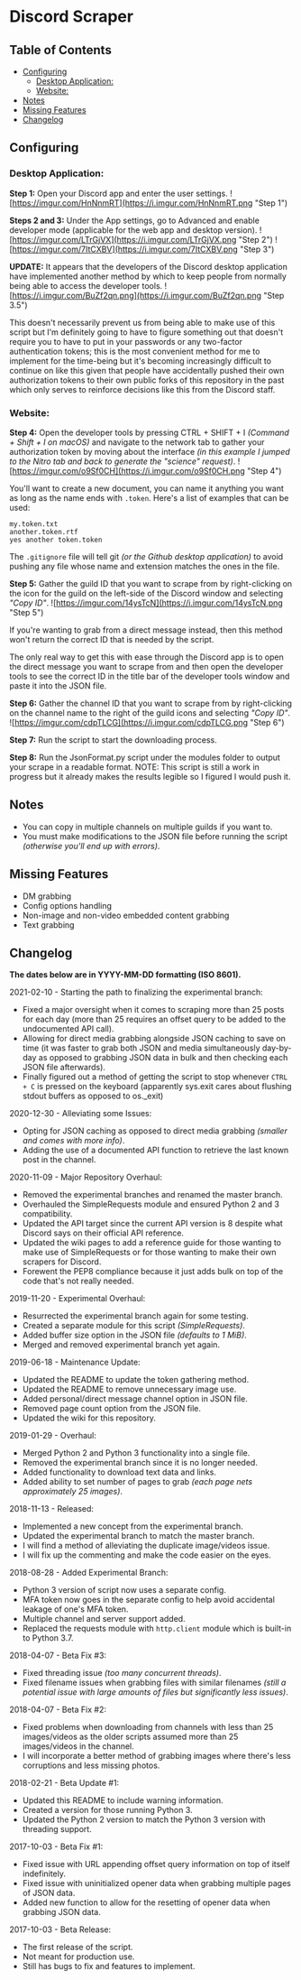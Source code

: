 # Discord Scraper

## Table of Contents
  - [Configuring](#configuring)
    - [Desktop Application:](#desktop-application)
    - [Website:](#website)
  - [Notes](#notes)
  - [Missing Features](#missing-features)
  - [Changelog](#changelog)
  
## Configuring

### Desktop Application:

**Step 1:**
Open your Discord app and enter the user settings.
![https://imgur.com/HnNnmRT](https://i.imgur.com/HnNnmRT.png "Step 1")

**Steps 2 and 3:**
Under the App settings, go to Advanced and enable developer mode (applicable for the web app and desktop version).
![https://imgur.com/LTrGjVX](https://i.imgur.com/LTrGjVX.png "Step 2")
![https://imgur.com/7ItCXBV](https://i.imgur.com/7ItCXBV.png "Step 3")

**UPDATE:**
It appears that the developers of the Discord desktop application have implemented another method by which to keep people from normally being able to access the developer tools.
![https://i.imgur.com/BuZf2qn.png](https://i.imgur.com/BuZf2qn.png "Step 3.5")

This doesn't necessarily prevent us from being able to make use of this script but I'm definitely going to have to figure something out that doesn't require you to have to put in your passwords or any two-factor authentication tokens; this is the most convenient method for me to implement for the time-being but it's becoming increasingly difficult to continue on like this given that people have accidentally pushed their own authorization tokens to their own public forks of this repository in the past which only serves to reinforce decisions like this from the Discord staff.

### Website:

**Step 4:**
Open the developer tools by pressing CTRL + SHIFT + I *(Command + Shift + I on macOS)* and navigate to the network tab to gather your authorization token by moving about the interface *(in this example I jumped to the Nitro tab and back to generate the "science" request)*.
![https://imgur.com/o9Sf0CH](https://i.imgur.com/o9Sf0CH.png "Step 4")

You'll want to create a new document, you can name it anything you want as long as the name ends with `.token`.
Here's a list of examples that can be used:
```
my.token.txt
another.token.rtf
yes another token.token
```

The `.gitignore` file will tell git *(or the Github desktop application)* to avoid pushing any file whose name and extension matches the ones in the file.

**Step 5:**
Gather the guild ID that you want to scrape from by right-clicking on the icon for the guild on the left-side of the Discord window and selecting *"Copy ID"*.
![https://imgur.com/14ysTcN](https://i.imgur.com/14ysTcN.png "Step 5")

If you're wanting to grab from a direct message instead, then this method won't return the correct ID that is needed by the script.

The only real way to get this with ease through the Discord app is to open the direct message you want to scrape from and then open the developer tools to see the correct ID in the title bar of the developer tools window and paste it into the JSON file.

**Step 6:**
Gather the channel ID that you want to scrape from by right-clicking on the channel name to the right of the guild icons and selecting *"Copy ID"*.
![https://imgur.com/cdpTLCG](https://i.imgur.com/cdpTLCG.png "Step 6")

**Step 7:**
Run the script to start the downloading process.

**Step 8:**
Run the JsonFormat.py script under the modules folder to output your scrape in a readable format. 
NOTE: This script is still a work in progress but it already makes the results legible so I figured I would push it.

## Notes

* You can copy in multiple channels on multiple guilds if you want to.
* You must make modifications to the JSON file before running the script *(otherwise you'll end up with errors)*.

## Missing Features

- DM grabbing
- Config options handling
- Non-image and non-video embedded content grabbing
- Text grabbing

## Changelog

**The dates below are in YYYY-MM-DD formatting (ISO 8601).**

2021-02-10 - Starting the path to finalizing the experimental branch:
* Fixed a major oversight when it comes to scraping more than 25 posts for each day (more than 25 requires an offset query to be added to the undocumented API call).
* Allowing for direct media grabbing alongside JSON caching to save on time (it was faster to grab both JSON and media simultaneously day-by-day as opposed to grabbing JSON data in bulk and then checking each JSON file afterwards).
* Finally figured out a method of getting the script to stop whenever `CTRL + C` is pressed on the keyboard (apparently sys.exit cares about flushing stdout buffers as opposed to os._exit)

2020-12-30 - Alleviating some Issues:
* Opting for JSON caching as opposed to direct media grabbing *(smaller and comes with more info)*.
* Adding the use of a documented API function to retrieve the last known post in the channel.

2020-11-09 - Major Repository Overhaul:
* Removed the experimental branches and renamed the master branch.
* Overhauled the SimpleRequests module and ensured Python 2 and 3 compatibility.
* Updated the API target since the current API version is 8 despite what Discord says on their official API reference.
* Updated the wiki pages to add a reference guide for those wanting to make use of SimpleRequests or for those wanting to make their own scrapers for Discord.
* Forewent the PEP8 compliance because it just adds bulk on top of the code that's not really needed.

2019-11-20 - Experimental Overhaul:
* Resurrected the experimental branch again for some testing.
* Created a separate module for this script *(SimpleRequests)*.
* Added buffer size option in the JSON file *(defaults to 1 MiB)*.
* Merged and removed experimental branch yet again.

2019-06-18 - Maintenance Update:
* Updated the README to update the token gathering method.
* Updated the README to remove unnecessary image use.
* Added personal/direct message channel option in JSON file.
* Removed page count option from the JSON file.
* Updated the wiki for this repository.
  
2019-01-29 - Overhaul:
* Merged Python 2 and Python 3 functionality into a single file.
* Removed the experimental branch since it is no longer needed.
* Added functionality to download text data and links.
* Added ability to set number of pages to grab *(each page nets approximately 25 images)*.

2018-11-13 - Released:
* Implemented a new concept from the experimental branch.
* Updated the experimental branch to match the master branch.
* I will find a method of alleviating the duplicate image/videos issue.
* I will fix up the commenting and make the code easier on the eyes.

2018-08-28 - Added Experimental Branch:
* Python 3 version of script now uses a separate config.
* MFA token now goes in the separate config to help avoid accidental leakage of one's MFA token.
* Multiple channel and server support added.
* Replaced the requests module with `http.client` module which is built-in to Python 3.7.

2018-04-07 - Beta Fix #3:
* Fixed threading issue *(too many concurrent threads)*.
* Fixed filename issues when grabbing files with similar filenames *(still a potential issue with large amounts of files but significantly less issues)*.

2018-04-07 - Beta Fix #2:
* Fixed problems when downloading from channels with less than 25 images/videos as the older scripts assumed more than 25 images/videos in the channel.
* I will incorporate a better method of grabbing images where there's less corruptions and less missing photos.

2018-02-21 - Beta Update #1:
* Updated this README to include warning information.
* Created a version for those running Python 3.
* Updated the Python 2 version to match the Python 3 version with threading support.

2017-10-03 - Beta Fix #1:
* Fixed issue with URL appending offset query information on top of itself indefinitely.
* Fixed issue with uninitialized opener data when grabbing multiple pages of JSON data.
* Added new function to allow for the resetting of opener data when grabbing JSON data.

2017-10-03 - Beta Release:
* The first release of the script.
* Not meant for production use.
* Still has bugs to fix and features to implement.
